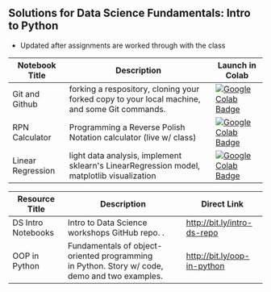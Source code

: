 ## Solutions for Data Science Fundamentals: Intro to Python
- Updated after assignments are worked through with the class

| Notebook Title | Description |Launch in Colab|
|----------------|----------------|----------------|
| Git and Github | forking a respository, cloning your forked copy to your local machine, and some Git commands.|[![Google Colab Badge](https://colab.research.google.com/assets/colab-badge.svg)](https://colab.research.google.com/github/gumdropsteve/intro_to_python_solns/blob/master/week1/day1-git_unix/intro_git_assignment.md)|
| RPN Calculator | Programming a Reverse Polish Notation calculator (live w/ class) |[![Google Colab Badge](https://colab.research.google.com/assets/colab-badge.svg)](https://colab.research.google.com/github/gumdropsteve/intro_to_python_solns/blob/master/week5/day9-oop_lab/from_class.ipynb)|
| Linear Regression | light data analysis, implement sklearn's LinearRegression model, matplotlib visualization|[![Google Colab Badge](https://colab.research.google.com/assets/colab-badge.svg)](https://colab.research.google.com/github/gumdropsteve/intro_to_python_solns/blob/dev/week6/day12-linear_modeling/sklearn_linear_model.ipynb)|

| Resource Title | Description |Direct Link|
|----------------|----------------|----------------|
| DS Intro Notebooks | Intro to Data Science workshops GitHub repo. .|http://bit.ly/intro-ds-repo|
| OOP in Python | Fundamentals of object-oriented programming in Python. Story w/ code, demo and two examples. |http://bit.ly/oop-in-python
